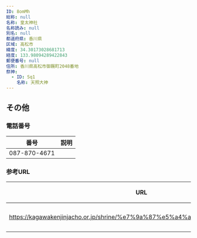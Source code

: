 ```yaml
---
ID: 8omMh
総称: null
名称: 皇太神社
名称読み: null
別名: null
都道府県: 香川県
区域: 高松市
緯度: 34.30173028681713
経度: 133.98094289422843
郵便番号: null
住所: 香川県高松市御厩町2048番地
祭神:
  - ID: Sq1
    名称: 天照大神
---
```


## その他

### 電話番号

| 番号         | 説明 |
| ------------ | ---- |
| 087-870-4671 |      |

### 参考URL

| URL                                                                          | 説明   |
| ---------------------------------------------------------------------------- | ------ |
| https://kagawakenjinjacho.or.jp/shrine/%e7%9a%87%e5%a4%aa%e7%a5%9e%e7%a4%be/ | 神社庁 |
